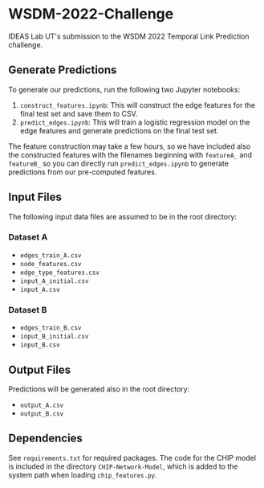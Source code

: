 # WSDM-2022-Challenge
IDEAS Lab UT's submission to the WSDM 2022 Temporal Link Prediction challenge.

## Generate Predictions

To generate our predictions, run the following two Jupyter notebooks:

1. `construct_features.ipynb`: This will construct the edge features for the final test set and save them to CSV.
2. `predict_edges.ipynb`: This will train a logistic regression model on the edge features and generate predictions on the final test set.

The feature construction may take a few hours, so we have included also the constructed features with the filenames beginning with `featureA_` and `featureB_` so you can directly run `predict_edges.ipynb` to generate predictions from our pre-computed features.

## Input Files

The following input data files are assumed to be in the root directory:

### Dataset A

- `edges_train_A.csv`
- `node_features.csv`
- `edge_type_features.csv`
- `input_A_initial.csv`
- `input_A.csv`

### Dataset B

- `edges_train_B.csv`
- `input_B_initial.csv`
- `input_B.csv`

## Output Files

Predictions will be generated also in the root directory:

- `output_A.csv`
- `output_B.csv`

## Dependencies

See `requirements.txt` for required packages. The code for the CHIP model is included in the directory `CHIP-Network-Model`, which is added to the system path when loading `chip_features.py`.
